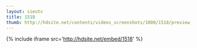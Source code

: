 ```yaml
---
layout: sieutv
title: 1518
thumb: http://hdsite.net/contents/videos_screenshots/1000/1518/preview_360p.mp4.jpg
---
```

{% include iframe src='http://hdsite.net/embed/1518' %}
 
